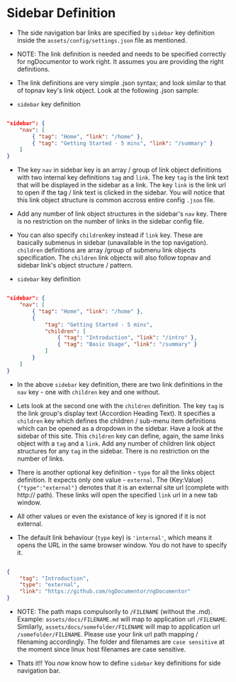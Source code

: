 # Sidebar Definition


* The side navigation bar links are specified by `sidebar` key definition inside the `assets/config/settings.json` file as mentioned.


* NOTE: The link definition is needed and needs to be specified correctly for ngDocumentor to work right. It assumes you are providing the right definitions.


* The link definitions are very simple .json syntax; and look similar to that of topnav key's link object. Look at the following .json sample:


* `sidebar` key definition

```json

"sidebar": {
    "nav": [
        { "tag": "Home", "link": "/home" },
        { "tag": "Getting Started - 5 mins", "link": "/summary" } 
    ]
}

```


* The key `nav` in sidebar key is an array / group of link object definitions with two internal key definitions `tag` and `link`. The key `tag` is the link text that will be displayed in the sidebar as a link. The key `link` is the link url to open if the tag / link text is clicked in the sidebar. You will notice that this link object structure is common accross entire config `.json` file.


* Add any number of link object structures in the sidebar's `nav` key. There is no restriction on the number of links in the sidebar config file.


* You can also specify `children`key instead if `link` key. These are basically submenus in sidebar (unavailable in the top navigation). `children` definitions are array /group of submenu link objects specification. The `children` link objects will also follow topnav and sidebar link's object structure / pattern.


* `sidebar` key definition

```json

"sidebar": {
    "nav": [
        { "tag": "Home", "link": "/home" },
        {
            "tag": "Getting Started - 5 mins",
            "children": [
                { "tag": "Introduction", "link": "/intro" },
                { "tag": "Basic Usage", "link": "/summary" }
            ]
        }
    ]
}

```


* In the above `sidebar` key definition, there are two link definitions in the `nav` key - one with `children` key and one without.


* Lets look at the second one with the `children` definition. The key `tag` is the link group's display text (Accordion Heading Text). It specifies a `children` key which defines the children / sub-menu item definitions which can be opened as a dropdown in the sidebar. Have a look at the sidebar of this site. This `children` key can define, again, the same links object with a `tag` and a `link`. Add any number of children link object structures for any `tag` in the sidebar. There is no restriction on the number of links.


* There is another optional key definition - `type` for all the links object definition. It expects only one value - `external`. The {Key:Value} `{"type":"external"}` denotes that it is an external site url (complete with http:// path). These links will open the specified `link` url in a new tab window.
* All other values or even the existance of key is ignored if it is not external.


* The default link behaviour (`type` key) is `'internal'`, which means it opens the URL in the same browser window. You do not have to specify it.


```json

{ 
    "tag": "Introduction",
    "type": "external",
    "link": "https://github.com/ngDocumentor/ngDocumentor" 
}
```


* NOTE: The path maps compulsorily to `/FILENAME` (without the .md). Example: `assets/docs/FILENAME.md` will map to application url `/FILENAME`. Similarly, `assets/docs/somefolder/FILENAME` will map to application url `/somefolder/FILENAME`. Please use your link url path mapping / filenaming accordingly. The folder and filenames are `case sensitive` at the moment since linux host filenames are case sensitive.


* Thats it!! You now know how to define `sidebar` key definitions for side navigation bar.

